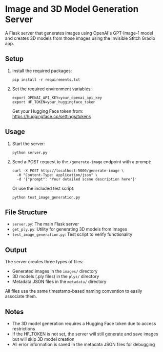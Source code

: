 # Image and 3D Model Generation Server

A Flask server that generates images using OpenAI's GPT-Image-1 model and creates 3D models from those images using the Invisible Stitch Gradio app.

## Setup

1. Install the required packages:
   ```
   pip install -r requirements.txt
   ```

2. Set the required environment variables:
   ```
   export OPENAI_API_KEY=your_openai_api_key
   export HF_TOKEN=your_huggingface_token
   ```

   Get your Hugging Face token from: https://huggingface.co/settings/tokens

## Usage

1. Start the server:
   ```
   python server.py
   ```

2. Send a POST request to the `/generate-image` endpoint with a prompt:
   ```
   curl -X POST http://localhost:5000/generate-image \
     -H "Content-Type: application/json" \
     -d '{"prompt": "Your detailed scene description here"}'
   ```

   Or use the included test script:
   ```
   python test_image_generation.py
   ```

## File Structure

- `server.py`: The main Flask server
- `get_ply.py`: Utility for generating 3D models from images
- `test_image_generation.py`: Test script to verify functionality

## Output

The server creates three types of files:
- Generated images in the `images/` directory
- 3D models (.ply files) in the `plys/` directory
- Metadata JSON files in the `metadata/` directory

All files use the same timestamp-based naming convention to easily associate them.

## Notes

- The 3D model generation requires a Hugging Face token due to access restrictions
- If the HF_TOKEN is not set, the server will still generate and save images but will skip 3D model creation
- All error information is saved in the metadata JSON files for debugging